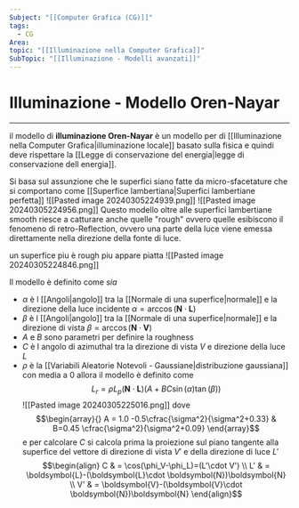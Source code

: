 ```yaml
---
Subject: "[[Computer Grafica (CG)]]"
tags:
  - CG
Area: 
topic: "[[Illuminazione nella Computer Grafica]]"
SubTopic: "[[Illuminazione - Modelli avanzati]]"
---
```


# Illuminazione - Modello Oren-Nayar
---
il modello di __illuminazione  Oren-Nayar__ è un modello per di [[Illuminazione nella Computer Grafica|illuminazione locale]] basato sulla fisica e quindi deve rispettare la [[Legge di conservazione del energia|legge di conservazione dell energia]]. 

Si basa sul assunzione che le superfici siano fatte da micro-sfacetature che si comportano come [[Superfice lambertiana|Superfici lambertiane perfetta]]
![[Pasted image 20240305224939.png]]
![[Pasted image 20240305224956.png]]
Questo modello oltre alle superfici lambertiane smooth riesce a catturare anche quelle "rough" ovvero quelle esibiscono il fenomeno di retro-Reflection, ovvero una parte della luce viene emessa direttamente nella direzione della fonte di luce.

un superfice piu è rough piu appare piatta
![[Pasted image 20240305224846.png]]

Il modello è definito come
_sia_
- $\alpha$ è l [[Angoli|angolo]] tra la [[Normale di una superfice|normale]] e la direzione della luce incidente $\alpha = \arccos(\boldsymbol{N}\cdot \boldsymbol{L})$
- $\beta$ è l [[Angoli|angolo]] tra la [[Normale di una superfice|normale]] e la direzione di vista $\beta = \arccos(\boldsymbol{N}\cdot \boldsymbol{V})$
- $A$ e $B$ sono parametri per definire la roughness
- $C$ è l angolo di azimuthal tra  la direzione di vista $V$ e direzione della luce  $L$
- $\rho$  è la [[Variabili Aleatorie Notevoli - Gaussiane|distribuzione gaussiana]] con media a 0
allora il modello è definito come $$L_r=\rho L_p(\boldsymbol{N} \cdot \boldsymbol{L})(A+BC\sin (\alpha) \tan (\beta))$$
![[Pasted image 20240305225016.png]]
dove $$\begin{array}{}
A = 1.0 -0.5\cfrac{\sigma^2}{\sigma^2+0.33} & 	B=0.45 \cfrac{\sigma^2}{\sigma^2+0.09}
\end{array}$$e per calcolare $C$ si calcola prima la proiezione sul piano tangente alla superfice del vettore di direzione  di vista $V'$ e  della direzione di luce $L'$  $$\begin{align}
  C & =  \cos(\phi_V-\phi_L)=(L'\cdot V') \\
  L' & =  \boldsymbol{L}-(\boldsymbol{L}\cdot \boldsymbol{N})\boldsymbol{N} \\
  V' & =  \boldsymbol{V}-(\boldsymbol{V}\cdot \boldsymbol{N})\boldsymbol{N}
\end{align}$$